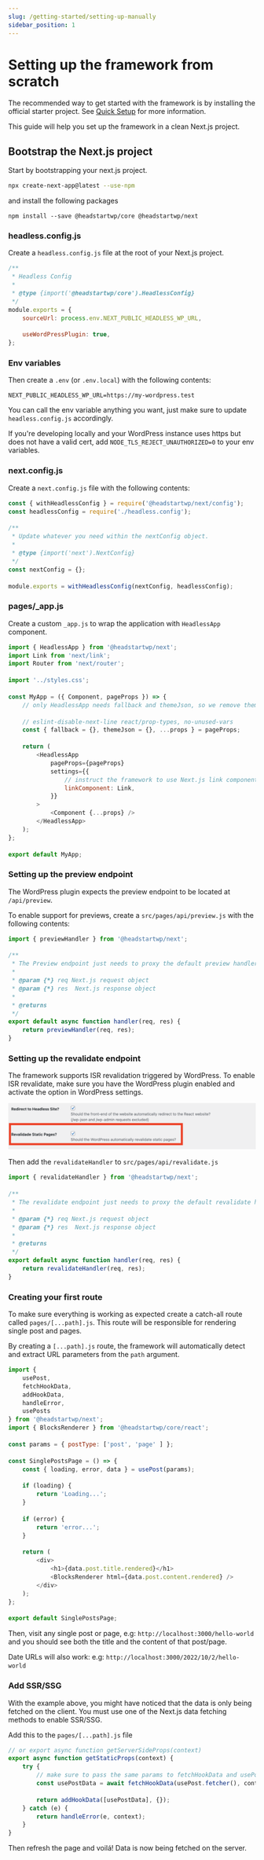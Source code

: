 ```yaml
---
slug: /getting-started/setting-up-manually
sidebar_position: 1
---
```

# Setting up the framework from scratch

The recommended way to get started with the framework is by installing the official starter project. See [Quick Setup](/learn/getting-started/quick-setup/) for more information.

This guide will help you set up the framework in a clean Next.js project.

## Bootstrap the Next.js project

Start by bootstrapping your next.js project.

```bash
npx create-next-app@latest --use-npm
```

and install the following packages

```
npm install --save @headstartwp/core @headstartwp/next
```

### headless.config.js

Create a `headless.config.js` file at the root of your Next.js project.

```js title="headless.config.js"
/**
 * Headless Config
 *
 * @type {import('@headstartwp/core').HeadlessConfig}
 */
module.exports = {
	sourceUrl: process.env.NEXT_PUBLIC_HEADLESS_WP_URL,

	useWordPressPlugin: true,
};
```

### Env variables

Then create a `.env` (or `.env.local`) with the following contents:

```
NEXT_PUBLIC_HEADLESS_WP_URL=https://my-wordpress.test
```

You can call the env variable anything you want, just make sure to update `headless.config.js` accordingly.

If you're developing locally and your WordPress instance uses https but does not have a valid cert, add `NODE_TLS_REJECT_UNAUTHORIZED=0` to your env variables.

### next.config.js

Create a `next.config.js` file with the following contents:

```js title=next.config.js
const { withHeadlessConfig } = require('@headstartwp/next/config');
const headlessConfig = require('./headless.config');

/**
 * Update whatever you need within the nextConfig object.
 *
 * @type {import('next').NextConfig}
 */
const nextConfig = {};

module.exports = withHeadlessConfig(nextConfig, headlessConfig);
```

### pages/_app.js

Create a custom `_app.js` to wrap the application with `HeadlessApp` component.

```js title=src/pages/_app.js
import { HeadlessApp } from '@headstartwp/next';
import Link from 'next/link';
import Router from 'next/router';

import '../styles.css';

const MyApp = ({ Component, pageProps }) => {
    // only HeadlessApp needs fallback and themeJson, so we remove them from the props we pass down to the pages

	// eslint-disable-next-line react/prop-types, no-unused-vars
	const { fallback = {}, themeJson = {}, ...props } = pageProps;

	return (
		<HeadlessApp
			pageProps={pageProps}
			settings={{
                // instruct the framework to use Next.js link component or your own version
				linkComponent: Link,
			}}
		>
			<Component {...props} />
		</HeadlessApp>
	);
};

export default MyApp;
```

### Setting up the preview endpoint

The WordPress plugin expects the preview endpoint to be located at `/api/preview`.

To enable support for previews, create a `src/pages/api/preview.js` with the following contents:

```js title=src/pages/api/preview.js
import { previewHandler } from '@headstartwp/next';

/**
 * The Preview endpoint just needs to proxy the default preview handler
 *
 * @param {*} req Next.js request object
 * @param {*} res  Next.js response object
 *
 * @returns
 */
export default async function handler(req, res) {
	return previewHandler(req, res);
}
```

### Setting up the revalidate endpoint

The framework supports ISR revalidation triggered by WordPress. To enable ISR revalidate, make sure you have the WordPress plugin enabled and activate the option in WordPress settings.

![ISR Option](../../static/img/revalidate-option.png)

Then add the `revalidateHandler` to `src/pages/api/revalidate.js`

```js title=src/pages/api/revalidate.js
import { revalidateHandler } from '@headstartwp/next';

/**
 * The revalidate endpoint just needs to proxy the default revalidate handler
 *
 * @param {*} req Next.js request object
 * @param {*} res  Next.js response object
 *
 * @returns
 */
export default async function handler(req, res) {
	return revalidateHandler(req, res);
}
```

### Creating your first route

To make sure everything is working as expected create a catch-all route called `pages/[...path].js`. This route will be responsible for rendering single post and pages.

By creating a `[...path].js` route, the framework will automatically detect and extract URL parameters from the `path` argument.

```js title=src/pages/[...path].js
import {
	usePost,
	fetchHookData,
	addHookData,
	handleError,
	usePosts
} from '@headstartwp/next';
import { BlocksRenderer } from '@headstartwp/core/react';

const params = { postType: ['post', 'page' ] };

const SinglePostsPage = () => {
	const { loading, error, data } = usePost(params);

	if (loading) {
		return 'Loading...';
	}

	if (error) {
		return 'error...';
	}

	return (
		<div>
			<h1>{data.post.title.rendered}</h1>
            <BlocksRenderer html={data.post.content.rendered} />
		</div>
	);
};

export default SinglePostsPage;
```

Then, visit any single post or page, e.g: `http://localhost:3000/hello-world` and you should see both the title and the content of that post/page.

Date URLs will also work: e.g: `http://localhost:3000/2022/10/2/hello-world`

### Add SSR/SSG

With the example above, you might have noticed that the data is only being fetched on the client. You must use one of the Next.js data fetching methods to enable SSR/SSG.

Add this to the `pages/[...path].js` file

```js title="src/pages/[...path].js"
// or export async function getServerSideProps(context)
export async function getStaticProps(context) {
	try {
        // make sure to pass the same params to fetchHookData and usePost
        const usePostData = await fetchHookData(usePost.fetcher(), context, { params });

		return addHookData([usePostData], {});
	} catch (e) {
		return handleError(e, context);
	}
}
```

Then refresh the page and voilá! Data is now being fetched on the server.
